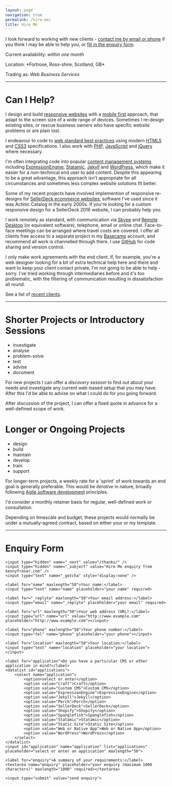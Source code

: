 ```yaml
---
layout: page
navigation: true
permalink: /hire-me/
title: Hire Me
---
```

I look forward to working with new clients - [contact me by email or phone](#contact) if you think I may be able to help you, or [fill in the enquiry form](#enquiry).

Current availability: *within one month*

<span itemprop="address" itemscope itemtype="http://schema.org/PostalAddress">
  Location: *<span itemprop="addressLocality">Fortrose</span>, 
  <span itemprop="addressRegion">Ross-shire</span>, Scotland, 
  <span itemprop="addressCountry">GB</span>*
</span>

Trading as: *<span itemprop="affiliation">Web Business Services</span>*

---

# Can I Help?

I design and build [responsive websites](https://en.wikipedia.org/wiki/Responsive_web_design) with a [mobile first](http://www.lukew.com/resources/mobile_first.asp) approach, that adapt to the screen size of a wide range of devices. Sometimes I re-design existing sites, or rescue business owners who have specific website problems or are plain lost.

I endeavour to code to [web standard best practices](http://en.wikipedia.org/wiki/Web_standards) using modern [HTML5](http://en.wikipedia.org/wiki/HTML5) and [CSS3](http://en.wikipedia.org/wiki/CSS) specifications.  I also work with [PHP](http://php.net/manual/en/intro-whatis.php), [JavaScript](http://javascript.about.com/od/reference/p/javascript.htm) and [jQuery](https://jquery.com/) where necessary.

I'm often integrating code into popular [content management systems](http://en.wikipedia.org/wiki/Web_content_management_system) including [ExpressionEngine](http://ellislab.com/expressionengine), [Statamic](http://www.statamic.com), [Jekyll](http://jekyllrb.com/) and [WordPress](http://wordpress.org/), which make it easier for a non-technical end user to add content. Despite this appearing to be a great advantage, this approach isn't appropriate for all circumstances and sometimes less complex website solutions fit better.

Some of my recent projects have involved implemention of responsive re-designs for [SellerDeck ecommerce websites](http://www.sellerdeck.co.uk/index.php/ecommerce-software/category/sellerdeck-desktop), software I've used since it was Actinic Catalog in the early 2000s.  If you're looking for a custom responsive design for a SellerDeck 2016 website, I can probably help you.

I work remotely as standard, with communication via [Skype](http://www.skype.com/en/) and [Remote Desktop](http://windows.microsoft.com/en-gb/windows/connect-using-remote-desktop-connection/) (or equivalent software), telephone, email or online chat.  Face-to-face meetings can be arranged where travel costs are covered.  I offer all clients free access to a separate project in my [Basecamp](https://basecamp.com/) account, and recommend all work is channelled through there. I use [GitHub](https://github.com/kennyifraser) for code sharing and version control.

I only make work agreements with the end client.  If, for example, you're a web designer looking for a bit of extra technical help here and there and want to keep your client contact private, I'm not going to be able to help - sorry.  I've tried working through intermediaries before and it's too problematic, with the filtering of communication resulting in dissatisfaction all round.

See a list of [recent clients](/clients).

---

# Shorter Projects or Introductory Sessions 

- investigate
- analyse
- problem-solve
- test
- advise
- document

For new projects I can offer a *discovery session* to find out about your needs and investigate any current web-based setup that you may have. After this I'd be able to advise on what I could do for you going forward.

After discussion of the project, I can offer a fixed quote in advance for a well-defined scope of work. 

# Longer or Ongoing Projects 

- design
- build
- maintain
- develop
- train
- support

For longer-term projects, a weekly rate for a 'sprint' of work towards an end goal is generally preferable.  This would be *iterative* in nature, broadly following [Agile software development](https://en.wikipedia.org/wiki/Agile_software_development#The_Agile_Manifesto) principles.

I'd consider a monthly retainer basis for regular, well-defined work or consultation.

Depending on timescale and budget, these projects would normally be under a mutually-agreed contract, based on either your or my template.

---

<span id="enquiry"></span>

# Enquiry Form 

<form action="https://formspree.io/me@kennyfraser.com" method="POST">

	<input type="hidden" name="_next" value="/thanks/" />
	<input type="hidden" name="_subject" value="Hire Me enquiry from kennyfraser.com" />
	<input type="text" name="_gotcha" style="display:none" />

    <label for="name" maxlength="50">Your name:</label>
    <input type="text" name="name" placeholder="your name" required>

    <label for="_replyto" maxlength="50">Your email address:</label>
    <input type="email" name="_replyto" placeholder="your email" required>

	<label for="url" maxlength="50">Your web address (URL):</label>
    <input type="url" name="url" value="http://www.example.com" placeholder="http://www.example.com"></input>

	<label for="phone" maxlength="50">Your phone number:</label>
    <input type="tel" name="phone" placeholder="your phone"></input>

	<label for="location" maxlength="50">Your location:</label>
    <input type="text" name="location" placeholder="your location"></input>

    <label for="application">Do you have a particular CMS or other application in mind?</label>
    <datalist id="applications">
		<select name="application">
			<option>select or enter</option>
		    <option value="Craft">Craft</option>
		    <option value="Custom CMS">Custom CMS</option>
		    <option value="ExpressionEngine">ExpressionEngine</option>
		    <option value="Jekyll">Jekyll</option>
		    <option value="Perch">Perch</option>	    
		    <option value="SellerDeck">SellerDeck</option>
		    <option value="Shopify">Shopify</option>
		    <option value="Spanglefish">Spanglefish</option>	    
		    <option value="Statamic">Statamic</option>
		    <option value="Static Site">Static Site</option>
		    <option value="Web or Native App">Web or Native App</option>	    
		    <option value="WordPress">WordPress</option>	 
		</select>
	</datalist>
	<input id="application" name="application" list="applications" placeholder="select or enter an application" maxlength="50">

    <label for="enquiry">A summary of your requirements:</label>
	<textarea name="enquiry" placeholder="your enquiry (maximum 1000 characters)" maxlength="1000" required></textarea>

    <input type="submit" value="send enquiry">

</form>